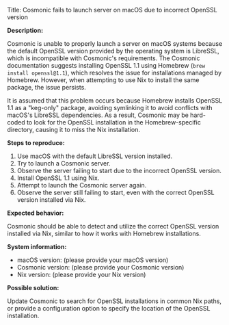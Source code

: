 Title: Cosmonic fails to launch server on macOS due to incorrect OpenSSL version

**Description:**

Cosmonic is unable to properly launch a server on macOS systems because the default OpenSSL version provided by the operating system is LibreSSL, which is incompatible with Cosmonic's requirements. The Cosmonic documentation suggests installing OpenSSL 1.1 using Homebrew (`brew install openssl@1.1`), which resolves the issue for installations managed by Homebrew. However, when attempting to use Nix to install the same package, the issue persists.

It is assumed that this problem occurs because Homebrew installs OpenSSL 1.1 as a "keg-only" package, avoiding symlinking it to avoid conflicts with macOS's LibreSSL dependencies. As a result, Cosmonic may be hard-coded to look for the OpenSSL installation in the Homebrew-specific directory, causing it to miss the Nix installation.

**Steps to reproduce:**

1. Use macOS with the default LibreSSL version installed.
2. Try to launch a Cosmonic server.
3. Observe the server failing to start due to the incorrect OpenSSL version.
4. Install OpenSSL 1.1 using Nix.
5. Attempt to launch the Cosmonic server again.
6. Observe the server still failing to start, even with the correct OpenSSL version installed via Nix.

**Expected behavior:**

Cosmonic should be able to detect and utilize the correct OpenSSL version installed via Nix, similar to how it works with Homebrew installations.

**System information:**

- macOS version: (please provide your macOS version)
- Cosmonic version: (please provide your Cosmonic version)
- Nix version: (please provide your Nix version)

**Possible solution:**

Update Cosmonic to search for OpenSSL installations in common Nix paths, or provide a configuration option to specify the location of the OpenSSL installation.
